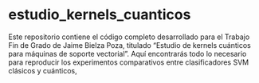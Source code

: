 # estudio_kernels_cuanticos
Este repositorio contiene el código completo desarrollado para el Trabajo Fin de Grado de Jaime Bielza Poza, titulado “Estudio de kernels cuánticos para máquinas de soporte vectorial”. Aquí encontrarás todo lo necesario para reproducir los experimentos comparativos entre clasificadores SVM clásicos y cuánticos,

